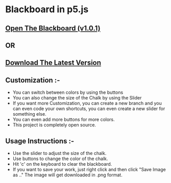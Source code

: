 # Blackboard in p5.js 

## [Open The Blackboard (v1.0.1)](https://samyakbambole.github.io/p5.js-Blackboard/public/index.html)

## OR

## [Download The Latest Version](https://github.com/samyakbambole/p5.js-Blackboard/releases)

## Customization :- 
* You can switch between colors by using the buttons 
* You can also change the size of the Chalk by using the Slider 
* If you want more Customization, you can create a new branch and you can even code your own shortcuts, you can even create a new slider for something else.
* You can even add more buttons for more colors.  
* This project is completely open source. 

## Usage Instructions :- 
* Use the slider to adjust the size of the chalk. 
* Use buttons to change the color of the chalk. 
* Hit 'c' on the keyboard to clear the blackboard. 
* If you want to save your work, just right click and then click "Save Image as .." The image will get downloaded in .png format. 
